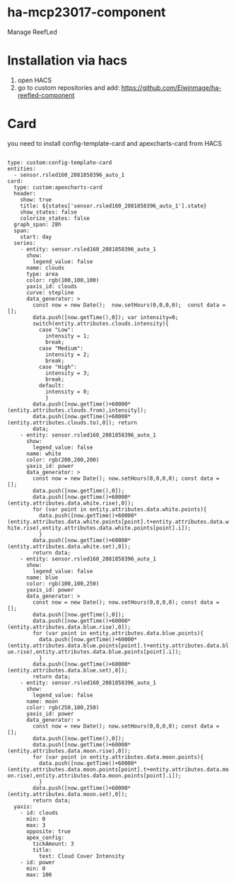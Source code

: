 # ha-mcp23017-component
Manage ReefLed

# Installation via hacs 
1) open HACS
2) go to custom repositories and add:
    https://github.com/Elwinmage/ha-reefled-component


# Card

you need to install config-template-card and apexcharts-card from HACS

<code>
type: custom:config-template-card
entities:
  - sensor.rsled160_2081858396_auto_1
card:
  type: custom:apexcharts-card
  header:
    show: true
    title: ${states['sensor.rsled160_2081858396_auto_1'].state}
    show_states: false
    colorize_states: false
  graph_span: 28h
  span:
    start: day
  series:
    - entity: sensor.rsled160_2081858396_auto_1
      show:
        legend_value: false
      name: clouds
      type: area
      color: rgb(100,100,100)
      yaxis_id: clouds
      curve: stepline
      data_generator: >
        const now = new Date();  now.setHours(0,0,0,0);  const data =[];
        data.push([now.getTime(),0]); var intensity=0;
        switch(entity.attributes.clouds.intensity){
          case "Low": 
            intensity = 1;
            break;
          case "Medium":
            intensity = 2;
            break;
          case "High":
            intensity = 3;
            break;
          default:
            intensity = 0;
            }
        data.push([now.getTime()+60000*(entity.attributes.clouds.from),intensity]);
        data.push([now.getTime()+60000*(entity.attributes.clouds.to),0]); return
        data;
    - entity: sensor.rsled160_2081858396_auto_1
      show:
        legend_value: false
      name: white
      color: rgb(200,200,200)
      yaxis_id: power
      data_generator: >
        const now = new Date(); now.setHours(0,0,0,0); const data = [];
        data.push([now.getTime(),0]);
        data.push([now.getTime()+60000*(entity.attributes.data.white.rise),0]);
        for (var point in entity.attributes.data.white.points){
          data.push([now.getTime()+60000*(entity.attributes.data.white.points[point].t+entity.attributes.data.white.rise),entity.attributes.data.white.points[point].i]);
          }
        data.push([now.getTime()+60000*(entity.attributes.data.white.set),0]);
        return data;
    - entity: sensor.rsled160_2081858396_auto_1
      show:
        legend_value: false
      name: blue
      color: rgb(100,100,250)
      yaxis_id: power
      data_generator: >
        const now = new Date(); now.setHours(0,0,0,0); const data = [];
        data.push([now.getTime(),0]);
        data.push([now.getTime()+60000*(entity.attributes.data.blue.rise),0]);
        for (var point in entity.attributes.data.blue.points){
          data.push([now.getTime()+60000*(entity.attributes.data.blue.points[point].t+entity.attributes.data.blue.rise),entity.attributes.data.blue.points[point].i]);
          }
        data.push([now.getTime()+60000*(entity.attributes.data.blue.set),0]);
        return data;
    - entity: sensor.rsled160_2081858396_auto_1
      show:
        legend_value: false
      name: moon
      color: rgb(250,100,250)
      yaxis_id: power
      data_generator: >
        const now = new Date(); now.setHours(0,0,0,0); const data = [];
        data.push([now.getTime(),0]);
        data.push([now.getTime()+60000*(entity.attributes.data.moon.rise),0]);
        for (var point in entity.attributes.data.moon.points){
          data.push([now.getTime()+60000*(entity.attributes.data.moon.points[point].t+entity.attributes.data.moon.rise),entity.attributes.data.moon.points[point].i]);
          }
        data.push([now.getTime()+60000*(entity.attributes.data.moon.set),0]);
        return data;
  yaxis:
    - id: clouds
      min: 0
      max: 3
      opposite: true
      apex_config:
        tickAmount: 3
        title:
          text: Cloud Cover Intensity
    - id: power
      min: 0
      max: 100
</code>
